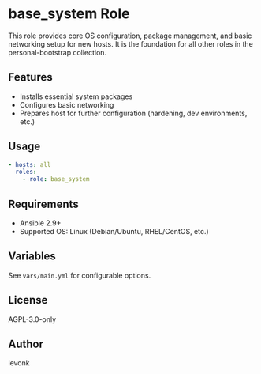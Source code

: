 # base_system Role

This role provides core OS configuration, package management, and basic networking setup for new hosts. It is the foundation for all other roles in the personal-bootstrap collection.

## Features
- Installs essential system packages
- Configures basic networking
- Prepares host for further configuration (hardening, dev environments, etc.)

## Usage
```yaml
- hosts: all
  roles:
    - role: base_system
```

## Requirements
- Ansible 2.9+
- Supported OS: Linux (Debian/Ubuntu, RHEL/CentOS, etc.)

## Variables
See `vars/main.yml` for configurable options.

## License
AGPL-3.0-only

## Author
levonk
